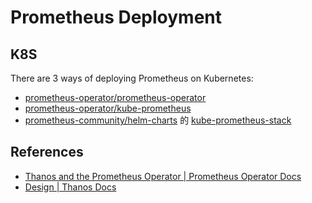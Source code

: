 # Prometheus Deployment

## K8S

There are 3 ways of deploying Prometheus on Kubernetes:

- [prometheus-operator/prometheus-operator](https://github.com/prometheus-operator/prometheus-operator)
- [prometheus-operator/kube-prometheus](https://github.com/prometheus-operator/kube-prometheus)
- [prometheus-community/helm-charts](https://github.com/prometheus-community/helm-charts) 的 [kube-prometheus-stack](https://github.com/prometheus-community/helm-charts/tree/main/charts/kube-prometheus-stack)




## References

- [Thanos and the Prometheus Operator | Prometheus Operator Docs](https://prometheus-operator.dev/docs/platform/thanos/)
- [Design | Thanos Docs](https://thanos.io/tip/thanos/design.md/)